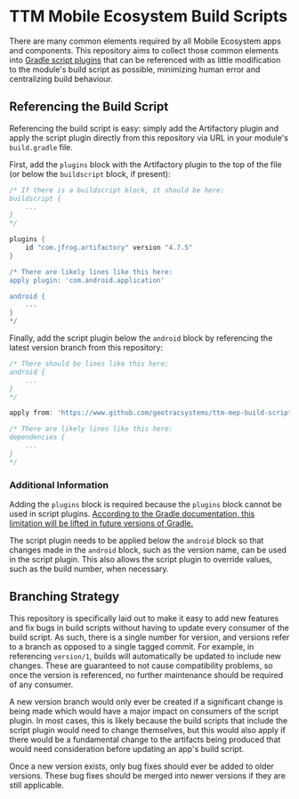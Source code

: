 # TTM Mobile Ecosystem Build Scripts

There are many common elements required by all Mobile Ecosystem apps and components. This repository aims to collect those common elements into [Gradle script plugins](https://docs.gradle.org/current/userguide/plugins.html#sec:script_plugins) that can be referenced with as little modification to the module's build script as possible, minimizing human error and centralizing build behaviour.

## Referencing the Build Script

Referencing the build script is easy: simply add the Artifactory plugin and apply the script plugin directly from this repository via URL in your module's `build.gradle` file.

First, add the `plugins` block with the Artifactory plugin to the top of the file (or below the `buildscript` block, if present):

```gradle
/* If there is a buildscript block, it should be here:
buildscript {
    ...
}
*/

plugins {
    id "com.jfrog.artifactory" version "4.7.5"
}

/* There are likely lines like this here:
apply plugin: 'com.android.application'

android {
    ...
}
*/
```

Finally, add the script plugin below the `android` block by referencing the latest version branch from this repository:

```gradle
/* There should be lines like this here:
android {
    ...
}
*/

apply from: 'https://www.github.com/geotracsystems/ttm-mep-build-scripts/raw/version/1/ttm_module.gradle'

/* There are likely lines like this here:
dependencies {
    ...
}
*/
```

### Additional Information

Adding the `plugins` block is required because the `plugins` block cannot be used in script plugins. [According to the Gradle documentation, this limitation will be lifted in future versions of Gradle.](https://docs.gradle.org/current/userguide/plugins.html#sec:build_scripts_only)

The script plugin needs to be applied below the `android` block so that changes made in the `android` block, such as the version name, can be used in the script plugin. This also allows the script plugin to override values, such as the build number, when necessary.

## Branching Strategy

This repository is specifically laid out to make it easy to add new features and fix bugs in build scripts without having to update every consumer of the build script. As such, there is a single number for version, and versions refer to a branch as opposed to a single tagged commit. For example, in referencing `version/1`, builds will automatically be updated to include new changes. These are guaranteed to not cause compatibility problems, so once the version is referenced, no further maintenance should be required of any consumer.

A new version branch would only ever be created if a significant change is being made which would have a major impact on consumers of the script plugin. In most cases, this is likely because the build scripts that include the script plugin would need to change themselves, but this would also apply if there would be a fundamental change to the artifacts being produced that would need consideration before updating an app's build script.

Once a new version exists, only bug fixes should ever be added to older versions. These bug fixes should be merged into newer versions if they are still applicable.